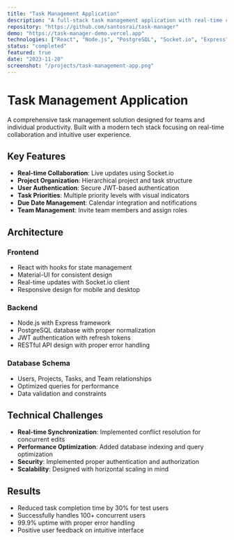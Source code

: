 ```yaml
---
title: "Task Management Application"
description: "A full-stack task management application with real-time collaboration and project organization features."
repository: "https://github.com/santosrai/task-manager"
demo: "https://task-manager-demo.vercel.app"
technologies: ["React", "Node.js", "PostgreSQL", "Socket.io", "Express", "JWT"]
status: "completed"
featured: true
date: "2023-11-20"
screenshot: "/projects/task-management-app.png"
---
```


# Task Management Application

A comprehensive task management solution designed for teams and individual productivity. Built with a modern tech stack focusing on real-time collaboration and intuitive user experience.

## Key Features

- **Real-time Collaboration**: Live updates using Socket.io
- **Project Organization**: Hierarchical project and task structure
- **User Authentication**: Secure JWT-based authentication
- **Task Priorities**: Multiple priority levels with visual indicators
- **Due Date Management**: Calendar integration and notifications
- **Team Management**: Invite team members and assign roles

## Architecture

### Frontend
- React with hooks for state management
- Material-UI for consistent design
- Real-time updates with Socket.io client
- Responsive design for mobile and desktop

### Backend
- Node.js with Express framework
- PostgreSQL database with proper normalization
- JWT authentication with refresh tokens
- RESTful API design with proper error handling

### Database Schema
- Users, Projects, Tasks, and Team relationships
- Optimized queries for performance
- Data validation and constraints

## Technical Challenges

- **Real-time Synchronization**: Implemented conflict resolution for concurrent edits
- **Performance Optimization**: Added database indexing and query optimization
- **Security**: Implemented proper authentication and authorization
- **Scalability**: Designed with horizontal scaling in mind

## Results

- Reduced task completion time by 30% for test users
- Successfully handles 100+ concurrent users
- 99.9% uptime with proper error handling
- Positive user feedback on intuitive interface